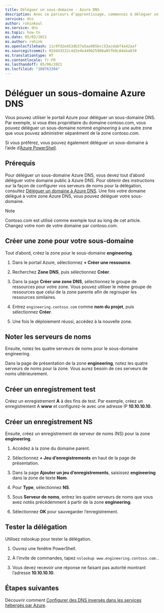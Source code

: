 ```yaml
---
title: Déléguer un sous-domaine - Azure DNS
description: Avec ce parcours d’apprentissage, commencez à déléguer un sous-domaine Azure DNS.
services: dns
author: rohinkoul
ms.service: dns
ms.topic: how-to
ms.date: 05/03/2021
ms.author: rohink
ms.openlocfilehash: 11c9fd2e453db37a5aa985bcc53acdabf4a42aaf
ms.sourcegitcommit: 02d443532c4d2e9e449025908a05fb9c84eba039
ms.translationtype: HT
ms.contentlocale: fr-FR
ms.lasthandoff: 05/06/2021
ms.locfileid: "108763304"
---
```

# <a name="delegate-an-azure-dns-subdomain"></a>Déléguer un sous-domaine Azure DNS

Vous pouvez utiliser le portail Azure pour déléguer un sous-domaine DNS. Par exemple, si vous êtes propriétaire du domaine contoso.com, vous pouvez déléguer un sous-domaine nommé *engineering* à une autre zone que vous pouvez administrer séparément de la zone contoso.com.

Si vous préférez, vous pouvez également déléguer un sous-domaine à l’aide d’[Azure PowerShell](delegate-subdomain-ps.md).

## <a name="prerequisites"></a>Prérequis

Pour déléguer un sous-domaine Azure DNS, vous devez tout d’abord déléguer votre domaine public à Azure DNS. Pour obtenir des instructions sur la façon de configurer vos serveurs de noms pour la délégation, consultez [Déléguer un domaine à Azure DNS](./dns-delegate-domain-azure-dns.md). Une fois votre domaine délégué à votre zone Azure DNS, vous pouvez déléguer votre sous-domaine.

> [!NOTE]
> Contoso.com est utilisé comme exemple tout au long de cet article. Changez votre nom de votre domaine par contoso.com.

## <a name="create-a-zone-for-your-subdomain"></a>Créer une zone pour votre sous-domaine

Tout d’abord, créez la zone pour le sous-domaine **engineering**.

1. Dans le portail Azure, sélectionnez **+ Créer une ressource**.

1. Recherchez **Zone DNS**, puis sélectionnez **Créer**.

1. Dans la page **Créer une zone DNS**, sélectionnez le groupe de ressources pour votre zone. Vous pouvez utiliser le même groupe de ressources que celui de la zone parente afin de regrouper les ressources similaires.

1.  Entrez `engineering.contoso.com` comme **nom du projet**, puis sélectionnez **Créer**.

1. Une fois le déploiement réussi, accédez à la nouvelle zone.

## <a name="note-the-name-servers"></a>Noter les serveurs de noms

Ensuite, notez les quatre serveurs de noms pour le sous-domaine engineering.

Dans la page de présentation de la zone **engineering**, notez les quatre serveurs de noms pour la zone. Vous aurez besoin de ces serveurs de noms ultérieurement.

## <a name="create-a-test-record"></a>Créer un enregistrement test

Créez un enregistrement **A** à des fins de test. Par exemple, créez un enregistrement A **www** et configurez-le avec une adresse IP **10.10.10.10**.

## <a name="create-an-ns-record"></a>Créer un enregistrement NS

Ensuite, créez un enregistrement de serveur de noms (NS) pour la zone **engineering**.

1. Accédez à la zone du domaine parent.

1. Sélectionnez **+ Jeu d’enregistrements** en haut de la page de présentation.

1. Dans la page **Ajouter un jeu d’enregistrements**, saisissez **engineering** dans la zone de texte **Nom**.

1. Pour **Type**, sélectionnez **NS**.

1. Sous **Serveur de noms**, entrez les quatre serveurs de noms que vous avez notés précédemment à partir de la zone **engineering**.

1. Sélectionnez **OK** pour sauvegarder l’enregistrement.

## <a name="test-the-delegation"></a>Tester la délégation

Utilisez nslookup pour tester la délégation.

1. Ouvrez une fenêtre PowerShell.

1. À l’invite de commandes, tapez `nslookup www.engineering.contoso.com.`.

1. Vous devez recevoir une réponse ne faisant pas autorité montrant l’adresse **10.10.10.10**.

## <a name="next-steps"></a>Étapes suivantes

Découvrir comment [Configurer des DNS inversés dans les services hébergés par Azure](dns-reverse-dns-for-azure-services.md).
